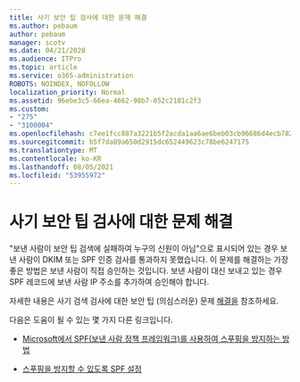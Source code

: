 ```yaml
---
title: 사기 보안 팁 검사에 대한 문제 해결
ms.author: pebaum
author: pebaum
manager: scotv
ms.date: 04/21/2020
ms.audience: ITPro
ms.topic: article
ms.service: o365-administration
ROBOTS: NOINDEX, NOFOLLOW
localization_priority: Normal
ms.assetid: 96ebe3c5-66ea-4662-98b7-052c2181c2f3
ms.custom:
- "275"
- "3100004"
ms.openlocfilehash: c7ee1fcc887a3221b5f2acda1aa6ae6beb03cb96686d4ecb7828a02f8ff48302
ms.sourcegitcommit: b5f7da89a650d2915dc652449623c78be6247175
ms.translationtype: MT
ms.contentlocale: ko-KR
ms.lasthandoff: 08/05/2021
ms.locfileid: "53955972"
---
```

# <a name="troubleshooting-the-safety-tip-for-fraud-detection-checks"></a>사기 보안 팁 검사에 대한 문제 해결

"보낸 사람이 보안 팁 검색에 실패하여 누구의 신원이 아님"으로 표시되어 있는 경우 보낸 사람이 DKIM 또는 SPF 인증 검사를 통과하지 못했습니다. 이 문제를 해결하는 가장 좋은 방법은 보낸 사람이 직접 승인하는 것입니다. 보낸 사람이 대신 보내고 있는 경우 SPF 레코드에 보낸 사람 IP 주소를 추가하여 승인해야 합니다.
  
자세한 내용은 사기 검색 검사에 대한 보안 팁 (의심스러운) 문제 [해결을](https://blogs.msdn.microsoft.com/tzink/2016/11/02/troubleshooting-the-red-suspicious-safety-tip-for-fraud-detection-checks/) 참조하세요.
  
다음은 도움이 될 수 있는 몇 가지 다른 링크입니다.
  
- [Microsoft에서 SPF(보낸 사람 정책 프레임워크)를 사용하여 스푸핑을 방지하는 방법](https://docs.microsoft.com/microsoft-365/security/office-365-security/how-office-365-uses-spf-to-prevent-spoofing)

- [스푸핑을 방지할 수 있도록 SPF 설정](https://docs.microsoft.com/microsoft-365/security/office-365-security/set-up-spf-in-office-365-to-help-prevent-spoofing)
